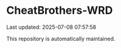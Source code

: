 # CheatBrothers-WRD

Last updated: 2025-07-08 07:57:58

This repository is automatically maintained.
